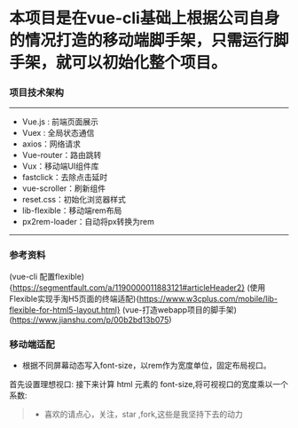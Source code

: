 # 本项目是在vue-cli基础上根据公司自身的情况打造的移动端脚手架，只需运行脚手架，就可以初始化整个项目。

### 项目技术架构
***
*   Vue.js : 前端页面展示
*   Vuex : 全局状态通信
*   axios：网络请求
*   Vue-router：路由跳转
*   Vux：移动端UI组件库
*   fastclick：去除点击延时
*   vue-scroller：刷新组件
*   reset.css：初始化浏览器样式
*   lib-flexible：移动端rem布局
*   px2rem-loader：自动将px转换为rem
***
### 参考资料

(vue-cli 配置flexible){https://segmentfault.com/a/1190000011883121#articleHeader2}
(使用Flexible实现手淘H5页面的终端适配){https://www.w3cplus.com/mobile/lib-flexible-for-html5-layout.html}
(vue-打造webapp项目的脚手架)(https://www.jianshu.com/p/00b2bd13b075)

### 移动端适配

*    根据不同屏幕动态写入font-size，以rem作为宽度单位，固定布局视口。

首先设置理想视口:
<meta name="viewport" content="width=device-width,initial-scale=1, maximum-scale=1, minimum-scale=1, user-scalable=no">
接下来计算 html 元素的 font-size,将可视视口的宽度乘以一个系数:

>  * 喜欢的请点心，关注，star ,fork,这些是我坚持下去的动力
